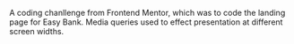 A coding chanllenge from Frontend Mentor, which was to code the landing page for Easy Bank. Media queries used to effect presentation at different screen widths.